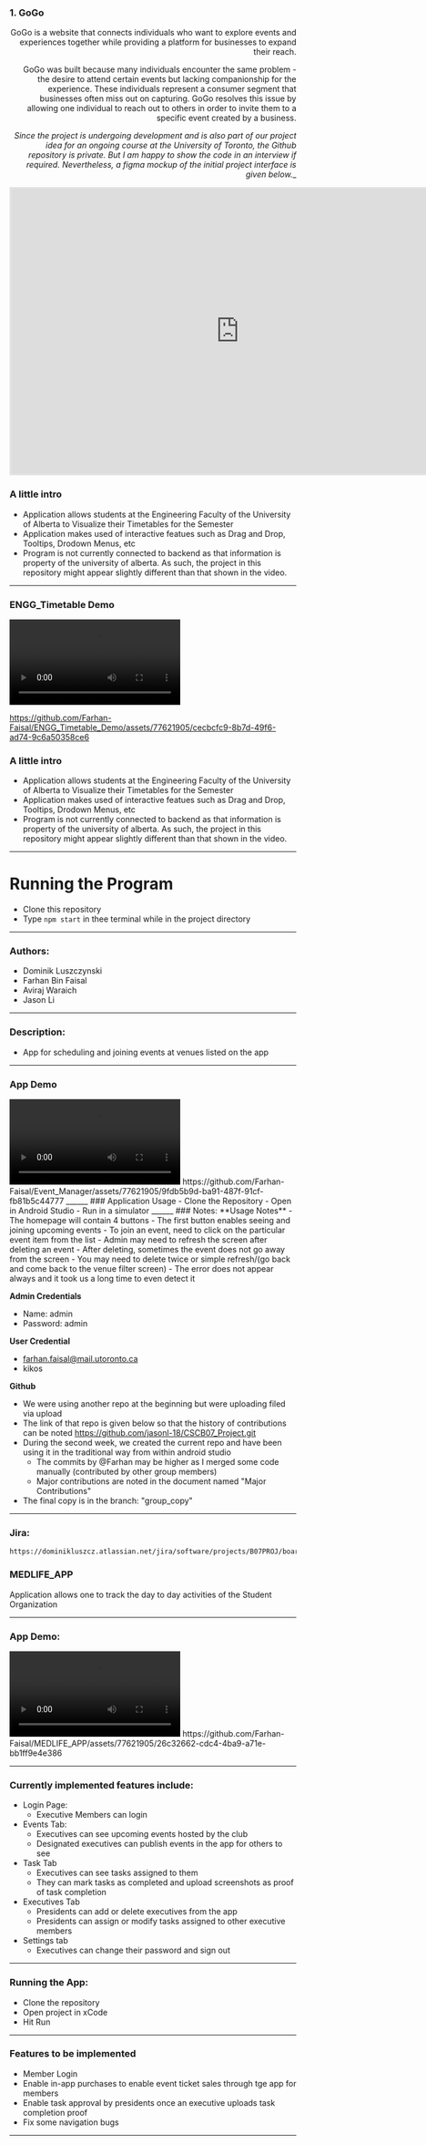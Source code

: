 ### 1. GoGo
<div style="text-align: right">
GoGo is a website that connects individuals who want to explore events and experiences together while providing a platform for businesses to expand their reach.

GoGo was built because many individuals encounter the same problem - the desire to attend certain events but lacking companionship for the experience. These individuals represent a consumer segment that businesses often miss out on capturing. GoGo resolves this issue by allowing one individual to reach out to others in order to invite them to a specific event created by a business.
  
_Since the project is undergoing development and is also part of our project idea for an ongoing course at the University of Toronto, the Github repository is private. But I am happy to show the code in an interview if required. Nevertheless, a figma mockup of the initial project interface is given below.__
</div>
<iframe style="border: 3px solid rgba(0, 0, 0, 0.1);" width="800" height="500" src="https://www.figma.com/embed?embed_host=share&url=https%3A%2F%2Fwww.figma.com%2Ffile%2FphjEUkJow2olEZBOrIVRqh%2FGoGo%3Ftype%3Ddesign%26node-id%3D0%253A1%26t%3DaMwnDIiOXviLUBaK-1" allowfullscreen></iframe>

### A little intro
- Application allows students at the Engineering Faculty of the University of Alberta to Visualize their Timetables for the Semester
- Application makes used of interactive featues such as Drag and Drop, Tooltips, Drodown Menus, etc
- Program is not currently connected to backend as that information is property of the university of alberta. As such, the project in this repository might appear slightly different than that shown in the video.
_____
### ENGG_Timetable Demo
<video src="https://github.com/Farhan-Faisal/ENGG_Timetable_Demo/assets/77621905/cecbcfc9-8b7d-49f6-ad74-9c6a50358ce6" controls="controls" style="max-width: 730px;">
</video>

https://github.com/Farhan-Faisal/ENGG_Timetable_Demo/assets/77621905/cecbcfc9-8b7d-49f6-ad74-9c6a50358ce6

### A little intro
- Application allows students at the Engineering Faculty of the University of Alberta to Visualize their Timetables for the Semester
- Application makes used of interactive featues such as Drag and Drop, Tooltips, Drodown Menus, etc
- Program is not currently connected to backend as that information is property of the university of alberta. As such, the project in this repository might appear slightly different than that shown in the video.
_____
# Running the Program
- Clone this repository
- Type `npm start` in thee terminal while in the project directory
_____



### Authors:
  - Dominik Luszczynski
  - Farhan Bin Faisal
  - Aviraj Waraich
  - Jason Li
______
### Description:
  - App for scheduling and joining events at venues listed on the app
______
### App Demo
<video src="https://github.com/Farhan-Faisal/Event_Manager/assets/77621905/9fdb5b9d-ba91-487f-91cf-fb81b5c44777" controls="controls" style="max-width: 730px;">
</video>
https://github.com/Farhan-Faisal/Event_Manager/assets/77621905/9fdb5b9d-ba91-487f-91cf-fb81b5c44777
______
### Application Usage
- Clone the Repository
- Open in Android Studio
- Run in a simulator
______
### Notes:
  **Usage Notes**
  - The homepage will contain 4 buttons
  - The first button enables seeing and joining upcoming events
      - To join an event, need to click on the particular event item from the list
  - Admin may need to refresh the screen after deleting an event
      - After deleting, sometimes the event does not go away from the screen
      - You may need to delete twice or simple refresh/(go back and come back to the venue filter screen)
      - The error does not appear always and it took us a long time to even detect it

  **Admin Credentials**
  - Name: admin
  - Password: admin

  **User Credential**
  - farhan.faisal@mail.utoronto.ca
  - kikos

  **Github**
  - We were using another repo at the beginning but were uploading filed via upload
  - The link of that repo is given below so that the history of contributions can be noted
                https://github.com/jasonl-18/CSCB07_Project.git
  - During the second week, we created the current repo and have been using it in the traditional way from within android studio
      - The commits by @Farhan may be higher as I merged some code manually (contributed by other group members)
      - Major contributions are noted in the document named "Major Contributions"
  - The final copy is in the branch: "group_copy"
______    
### Jira:
    https://dominikluszcz.atlassian.net/jira/software/projects/B07PROJ/boards/1


### MEDLIFE_APP
Application allows one to track the day to day activities of the Student Organization
___________
### App Demo:
<video src="https://github.com/Farhan-Faisal/MEDLIFE_APP/assets/77621905/26c32662-cdc4-4ba9-a71e-bb1ff9e4e386" controls="controls" style="max-width: 730px;">
</video>
https://github.com/Farhan-Faisal/MEDLIFE_APP/assets/77621905/26c32662-cdc4-4ba9-a71e-bb1ff9e4e386

_____
### Currently implemented features include:
-  Login Page: 
   -  Executive Members can login
-  Events Tab: 
   -  Executives can see upcoming events hosted by the club
   -  Designated executives can publish events in the app for others to see
-  Task Tab
   -  Executives can see tasks assigned to them
   -  They can mark tasks as completed and upload screenshots as proof of task completion
-  Executives Tab
   -  Presidents can add or delete executives from the app
   -  Presidents can assign or modify tasks assigned to other executive members
-  Settings tab
   -  Executives can change their password and sign out 
___________
### Running the App:
- Clone the repository
- Open project in xCode
- Hit Run
___________
### Features to be implemented
  - Member Login
  - Enable in-app purchases to enable event ticket sales through tge app for members
  - Enable task approval by presidents once an executive uploads task completion proof
  - Fix some navigation bugs
____________
